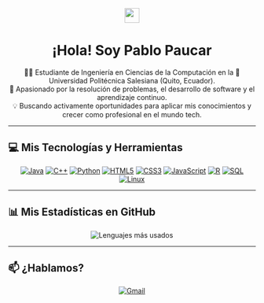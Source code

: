 <div align="center">
  <img src="https://media.giphy.com/media/hvRJCLFzcasrR4ia7z/giphy.gif" width="30px"/>
  <h1>¡Hola! Soy Pablo Paucar</h1>
</div>

<div align="center">
  <p>
    👨‍💻 Estudiante de Ingeniería en Ciencias de la Computación en la 📍 Universidad Politécnica Salesiana (Quito, Ecuador).<br>
    🚀 Apasionado por la resolución de problemas, el desarrollo de software y el aprendizaje continuo.<br>
    💡 Buscando activamente oportunidades para aplicar mis conocimientos y crecer como profesional en el mundo tech.
  </p>
</div>

---

## 💻 Mis Tecnologías y Herramientas

<p align="center">
  <a href="#"><img alt="Java" src="https://img.shields.io/badge/Java-ED8B00?style=for-the-badge&logo=openjdk&logoColor=white"></a>
  <a href="#"><img alt="C++" src="https://img.shields.io/badge/C%2B%2B-00599C?style=for-the-badge&logo=cplusplus&logoColor=white"></a>
  <a href="#"><img alt="Python" src="https://img.shields.io/badge/Python-3776AB?style=for-the-badge&logo=python&logoColor=white"></a>
  <a href="#"><img alt="HTML5" src="https://img.shields.io/badge/HTML5-E34F26?style=for-the-badge&logo=html5&logoColor=white"></a>
  <a href="#"><img alt="CSS3" src="https://img.shields.io/badge/CSS3-1572B6?style=for-the-badge&logo=css3&logoColor=white"></a>
  <a href="#"><img alt="JavaScript" src="https://img.shields.io/badge/JavaScript-F7DF1E?style=for-the-badge&logo=javascript&logoColor=black"></a>
  <a href="#"><img alt="R" src="https://img.shields.io/badge/R-276DC3?style=for-the-badge&logo=r&logoColor=white"></a>
  <a href="#"><img alt="SQL" src="https://img.shields.io/badge/SQL-4479A1?style=for-the-badge&logo=postgresql&logoColor=white"></a>
  <a href="#"><img alt="Linux" src="https://img.shields.io/badge/Linux-FCC624?style=for-the-badge&logo=linux&logoColor=black"></a>
</p>

---

## 📊 Mis Estadísticas en GitHub

<p align="center">
  <img src="https://github-readme-stats.vercel.app/api/top-langs/?username=PabloPaucar&layout=compact&theme=tokyonight&hide_border=true" alt="Lenguajes más usados" />
</p>

---

## 📫 ¿Hablamos?

<p align="center">
  <a href="mailto:pablopaucar2004@gmail.com"><img alt="Gmail" src="https://img.shields.io/badge/Gmail-D14836?style=for-the-badge&logo=gmail&logoColor=white"></a>
  <!-- Si tienes LinkedIn, puedes descomentar y agregar tu enlace aquí -->
  <!-- <a href="https://www.linkedin.com/in/tu-usuario/"><img alt="LinkedIn" src="https://img.shields.io/badge/LinkedIn-0077B5?style=for-the-badge&logo=linkedin&logoColor=white"></a> -->
</p>
